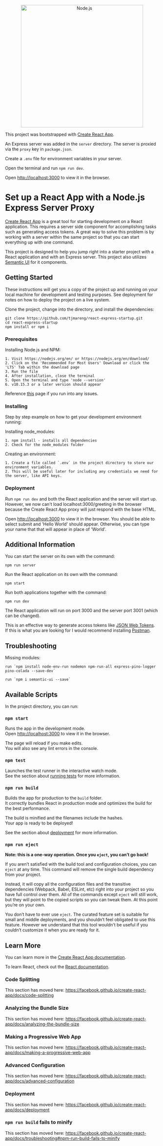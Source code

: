 <p align="center">
  <a href="https://nodejs.org/">
    <img
      alt="Node.js"
      src="https://nodejs.org/static/images/logo-light.svg"
      width="400"
    />
  </a>
</p>

This project was bootstrapped with [Create React App](https://github.com/facebook/create-react-app). 

An Express server was added in the `server` directory. The server is proxied via the `proxy` key in `package.json`.

Create a `.env` file for environment variables in your server.

Open the terminal and run `npm run dev`.

Open [http://localhost:3000](http://localhost:3000) to view it in the browser.

# Set up a React App with a Node.js Express Server Proxy

[Create React App](https://github.com/facebook/create-react-app) is a great tool for starting development on a React application. This requires a server side component for accomplishing tasks such as generating access tokens. A great way to solve this problem is by working with a server within the same project so that you can start everything up with one command.

This project is designed to help you jump right into a starter project with a React application and with an Express server. This project also utilizes [Semantic UI](https://semantic-ui.com/) for it components. 

## Getting Started

These instructions will get you a copy of the project up and running on your local machine for development and testing purposes. See deployment for notes on how to deploy the project on a live system.

Clone the project, change into the directory, and install the dependencies:

```
git clone https://github.com/tjmareng/react-express-startup.git
cd react-express-startup
npm install or npm i
```

### Prerequisites

Installing Node.js and NPM:

```
1. Visit https://nodejs.org/en/ or https://nodejs.org/en/download/
2. Click on the 'Recommended For Most Users' Download or click the 'LTS' Tab within the download page
3. Run the file
4. After installation, close the terminal
5. Open the terminal and type 'node --version'
6. v10.15.3 or a later version should appear
```
Reference [this](https://wsvincent.com/install-node-js-npm-windows/) page if you run into any issues.

### Installing

Step by step example on how to get your development environment running:

Installing node_modules:

```
1. npm install - installs all dependencies
2. Check for the node_modules folder
```

Creating an environment:

```
1. Create a file called `.env` in the project directory to store our environment variables. 
2. This will be useful later for including any credentials we need for the server, like API keys.
```

### Deployment

Run `npm run dev` and both the React application and the server will start up. However, we now can't load localhost:3000/greeting in the browser because the Create React App proxy will just respond with the base HTML.

Open [http://localhost:3000](http://localhost:3000) to view it in the browser. You should be able to select submit and 'Hello World' should appear. Otherwise, you can type your name that that will appear in place of 'World'.

## Additional Information

You can start the server on its own with the command:
```
npm run server
```
Run the React application on its own with the command:
```
npm start
```
Run both applications together with the command:
```
npm run dev
```
The React application will run on port 3000 and the server port 3001 (which can be changed).

This is an effective way to generate access tokens like [JSON Web Tokens](https://jwt.io/). If this is what you are looking for I would recommend installing [Postman](https://www.getpostman.com/).

## Troubleshooting

Missing modules:

```
run `npm install node-env-run nodemon npm-run-all express-pino-logger pino-colada --save-dev`
```
```
run `npm i semantic-ui --save`
```

## Available Scripts

In the project directory, you can run:

### `npm start`

Runs the app in the development mode.<br>
Open [http://localhost:3000](http://localhost:3000) to view it in the browser.

The page will reload if you make edits.<br>
You will also see any lint errors in the console.

### `npm test`

Launches the test runner in the interactive watch mode.<br>
See the section about [running tests](https://facebook.github.io/create-react-app/docs/running-tests) for more information.

### `npm run build`

Builds the app for production to the `build` folder.<br>
It correctly bundles React in production mode and optimizes the build for the best performance.

The build is minified and the filenames include the hashes.<br>
Your app is ready to be deployed!

See the section about [deployment](https://facebook.github.io/create-react-app/docs/deployment) for more information.

### `npm run eject`

**Note: this is a one-way operation. Once you `eject`, you can’t go back!**

If you aren’t satisfied with the build tool and configuration choices, you can `eject` at any time. This command will remove the single build dependency from your project.

Instead, it will copy all the configuration files and the transitive dependencies (Webpack, Babel, ESLint, etc) right into your project so you have full control over them. All of the commands except `eject` will still work, but they will point to the copied scripts so you can tweak them. At this point you’re on your own.

You don’t have to ever use `eject`. The curated feature set is suitable for small and middle deployments, and you shouldn’t feel obligated to use this feature. However we understand that this tool wouldn’t be useful if you couldn’t customize it when you are ready for it.

## Learn More

You can learn more in the [Create React App documentation](https://facebook.github.io/create-react-app/docs/getting-started).

To learn React, check out the [React documentation](https://reactjs.org/).

### Code Splitting

This section has moved here: https://facebook.github.io/create-react-app/docs/code-splitting

### Analyzing the Bundle Size

This section has moved here: https://facebook.github.io/create-react-app/docs/analyzing-the-bundle-size

### Making a Progressive Web App

This section has moved here: https://facebook.github.io/create-react-app/docs/making-a-progressive-web-app

### Advanced Configuration

This section has moved here: https://facebook.github.io/create-react-app/docs/advanced-configuration

### Deployment

This section has moved here: https://facebook.github.io/create-react-app/docs/deployment

### `npm run build` fails to minify

This section has moved here: https://facebook.github.io/create-react-app/docs/troubleshooting#npm-run-build-fails-to-minify
